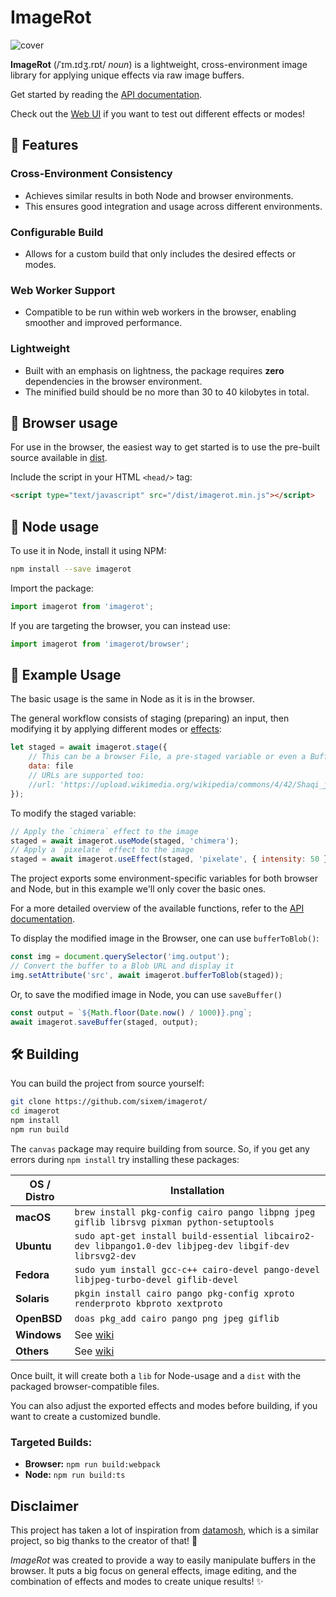 # ImageRot

![cover](https://github.com/sixem/imagerot/assets/2825338/9c1901d4-76e1-44d4-9053-aa3ac044acdc)

**ImageRot** (/ˈɪm.ɪdʒ.rɒt/ *noun*) is a lightweight, cross-environment image library for applying unique effects via raw image buffers.

Get started by reading the [API documentation](https://github.com/sixem/imagerot/blob/main/API.md).

Check out the [Web UI](https://five.sh/imagerot/) if you want to test out different effects or modes!

## 💫 Features
### Cross-Environment Consistency
- Achieves similar results in both Node and browser environments.
- This ensures good integration and usage across different environments.

### Configurable Build
- Allows for a custom build that only includes the desired effects or modes.

### Web Worker Support
- Compatible to be run within web workers in the browser, enabling smoother and improved performance.

### Lightweight
- Built with an emphasis on lightness, the package requires **zero** dependencies in the browser environment.
- The minified build should be no more than 30 to 40 kilobytes in total.

## 🔸 Browser usage
For use in the browser, the easiest way to get started is to use the pre-built source available in [dist](https://github.com/sixem/imagerot/blob/main/dist/).

Include the script in your HTML `<head/>` tag:
```html
<script type="text/javascript" src="/dist/imagerot.min.js"></script>
```

## 🔹 Node usage
To use it in Node, install it using NPM:
```bash
npm install --save imagerot
```

Import the package:
```js
import imagerot from 'imagerot';
```

If you are targeting the browser, you can instead use:
```js
import imagerot from 'imagerot/browser';
```

## 🧪 Example Usage
The basic usage is the same in Node as it is in the browser.

The general workflow consists of staging (preparing) an input, then modifying it by applying different modes or [effects](https://github.com/sixem/imagerot/blob/main/EFFECTS.md):
```js
let staged = await imagerot.stage({
    // This can be a browser File, a pre-staged variable or even a Buffer returned from `fs`
    data: file
    // URLs are supported too:
    //url: 'https://upload.wikimedia.org/wikipedia/commons/4/42/Shaqi_jrvej.jpg'
});
```
To modify the staged variable:
```js
// Apply the `chimera` effect to the image
staged = await imagerot.useMode(staged, 'chimera');
// Apply a `pixelate` effect to the image
staged = await imagerot.useEffect(staged, 'pixelate', { intensity: 50 });
```
The project exports some environment-specific variables for both browser and Node, but in this example we'll only cover the basic ones.

For a more detailed overview of the available functions, refer to the [API documentation](https://github.com/sixem/imagerot/blob/main//API.md).

To display the modified image in the Browser, one can use `bufferToBlob()`:
```js
const img = document.querySelector('img.output');
// Convert the buffer to a Blob URL and display it
img.setAttribute('src', await imagerot.bufferToBlob(staged));
```

Or, to save the modified image in Node, you can use `saveBuffer()`
```js
const output = `${Math.floor(Date.now() / 1000)}.png`;
await imagerot.saveBuffer(staged, output);
```

## 🛠️ Building
You can build the project from source yourself:

```bash
git clone https://github.com/sixem/imagerot/
cd imagerot
npm install
npm run build
```

The `canvas` package may require building from source. So, if you get any errors during `npm install` try installing these packages:

| OS / Distro | Installation                                                                                             |
| ----------- | -------------------------------------------------------------------------------------------------------- |
| **macOS**   | `brew install pkg-config cairo pango libpng jpeg giflib librsvg pixman python-setuptools`                |
| **Ubuntu**  | `sudo apt-get install build-essential libcairo2-dev libpango1.0-dev libjpeg-dev libgif-dev librsvg2-dev` |
| **Fedora**  | `sudo yum install gcc-c++ cairo-devel pango-devel libjpeg-turbo-devel giflib-devel`                      |
| **Solaris** | `pkgin install cairo pango pkg-config xproto renderproto kbproto xextproto`                              |
| **OpenBSD** | `doas pkg_add cairo pango png jpeg giflib`                                                               |
| **Windows** | See [wiki](https://github.com/Automattic/node-canvas/wiki/Installation:-Windows)    |
| **Others**  | See [wiki](https://github.com/Automattic/node-canvas/wiki)                             |

Once built, it will create both a `lib` for Node-usage and a `dist` with the packaged browser-compatible files.

You can also adjust the exported effects and modes before building, if you want to create a customized bundle.

### Targeted Builds:
* **Browser:** `npm run build:webpack`
* **Node:** `npm run build:ts`

## Disclaimer
This project has taken a lot of inspiration from [datamosh](https://github.com/Datamosh-js/datamosh), which is a similar project, so big thanks to the creator of that! 💖

*ImageRot* was created to provide a way to easily manipulate buffers in the browser. It puts a big focus on general effects, image editing, and the combination of effects and modes to create unique results! ✨

